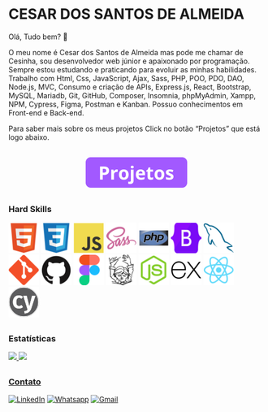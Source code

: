 

# CESAR DOS SANTOS DE ALMEIDA  

Olá, Tudo bem? :wave: 

O meu nome é Cesar dos Santos de Almeida mas pode me chamar de Cesinha, sou desenvolvedor web júnior e apaixonado por programação. Sempre estou estudando e praticando para evoluir as minhas habilidades. Trabalho com Html, Css, JavaScript, Ajax, Sass, PHP, POO, PDO, DAO, Node.js, MVC, Consumo e criação de APIs, Express.js, React, Bootstrap, MySQL, Mariadb, Git, GitHub, Composer, Insomnia, phpMyAdmin, Xampp, NPM, Cypress, Figma, Postman e Kanban. Possuo conhecimentos em Front-end e Back-end.

Para saber mais sobre os meus projetos Click no botão “Projetos” que está logo abaixo.

<br/>

<div align="center">
    <a href="https://github.com/Cesar959/lista-projetos" target="_blank"><img src="img/botao.png" alt="Conheça os meus projetos" width="200" height="auto"></a>
</div>

##

### Hard Skills
<div>
  <img src="img/html5.svg" style="width: 60px;" alt="Html">
  <img src="img/css3.svg" style="width: 60px;" alt="Css">
  <img src="img/javascript.svg" style="width: 60px;" alt="Javascript">
  <img src="img/sass.svg" style="width: 60px;" alt="Sass">
  <img src="img/php.svg" style="width: 60px;" alt="PHP">
  <img src="img/bootstrap.svg" style="width: 60px;" alt="Bootstrap">
  <img src="img/mysql.svg" style="width: 60px;" alt="Mysql">
  <img src="img/git.svg" style="width: 60px;" alt="Git">
  <img src="img/github.svg" style="width: 60px;" alt="GitHub">
  <img src="img/figma.svg" style="width: 60px;" alt="Figma">
  <img src="img/composer.svg" style="width: 60px;" alt="Composer">
  <img src="img/nodejs.svg" style="width: 60px;" alt="Node.js">
  <img src="img/express.svg" style="width: 60px;" alt="Express.js">
  <img src="img/react.svg" style="width: 60px;" alt="React.js">
  <img src="img/cypress.svg" style="width: 60px;" alt="Cypress">
</div>

##


 ### Estatísticas 
 <div>
  <a href="https://github.com/Cesar959">
  <img height="180em" src="https://github-readme-stats.vercel.app/api?username=Cesar959&show_icons=true&theme=tokyonight&include_all_commits=true&count_private=true"/>
  <img height="180em" src="https://github-readme-stats.vercel.app/api/top-langs/?username=Cesar959&&langs_count=10&theme=tokyonight"/>
</div>

## 

 ### Contato
<div>
  <a href="https://www.linkedin.com/in/cesarsantosalmeida/" target="_blank"><img src="https://img.shields.io/badge/LinkedIn-0077B5?style=for-the-badge&logo=linkedin&logoColor=white" alt="LinkedIn"></a>
  <a href="https://api.whatsapp.com/send?phone=5512996811514" target="_blank"><img src="https://img.shields.io/badge/WhatsApp-25D366?style=for-the-badge&logo=whatsapp&logoColor=white" alt="Whatsapp"></a>
  <a href="mailto:cesarsantosss499@gmail.com" target="_blank"><img src="https://img.shields.io/badge/Gmail-D14836?style=for-the-badge&logo=gmail&logoColor=white" alt="Gmail"></a>
</div>
 
